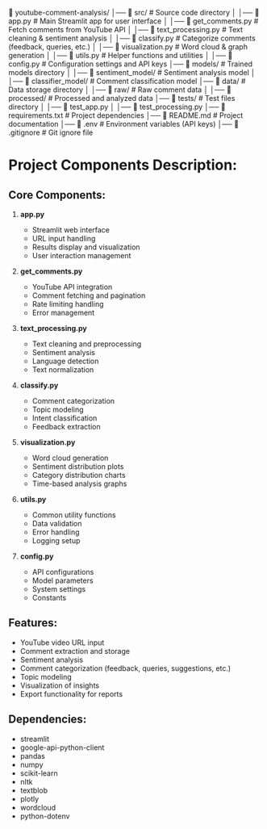 📂 youtube-comment-analysis/
│── 📂 src/                     # Source code directory
│   │── 📄 app.py               # Main Streamlit app for user interface
│   │── 📄 get_comments.py      # Fetch comments from YouTube API
│   │── 📄 text_processing.py   # Text cleaning & sentiment analysis
│   │── 📄 classify.py          # Categorize comments (feedback, queries, etc.)
│   │── 📄 visualization.py     # Word cloud & graph generation
│   │── 📄 utils.py            # Helper functions and utilities
│   │── 📄 config.py           # Configuration settings and API keys
│── 📂 models/                  # Trained models directory
│   │── 📄 sentiment_model/     # Sentiment analysis model
│   │── 📄 classifier_model/    # Comment classification model
│── 📂 data/                    # Data storage directory
│   │── 📂 raw/                # Raw comment data
│   │── 📂 processed/          # Processed and analyzed data
│── 📂 tests/                   # Test files directory
│   │── 📄 test_app.py
│   │── 📄 test_processing.py
│── 📄 requirements.txt         # Project dependencies
│── 📄 README.md               # Project documentation
│── 📄 .env                    # Environment variables (API keys)
│── 📄 .gitignore             # Git ignore file

# Project Components Description:

## Core Components:
1. **app.py**
   - Streamlit web interface
   - URL input handling
   - Results display and visualization
   - User interaction management

2. **get_comments.py**
   - YouTube API integration
   - Comment fetching and pagination
   - Rate limiting handling
   - Error management

3. **text_processing.py**
   - Text cleaning and preprocessing
   - Sentiment analysis
   - Language detection
   - Text normalization

4. **classify.py**
   - Comment categorization
   - Topic modeling
   - Intent classification
   - Feedback extraction

5. **visualization.py**
   - Word cloud generation
   - Sentiment distribution plots
   - Category distribution charts
   - Time-based analysis graphs

6. **utils.py**
   - Common utility functions
   - Data validation
   - Error handling
   - Logging setup

7. **config.py**
   - API configurations
   - Model parameters
   - System settings
   - Constants

## Features:
- YouTube video URL input
- Comment extraction and storage
- Sentiment analysis
- Comment categorization (feedback, queries, suggestions, etc.)
- Topic modeling
- Visualization of insights
- Export functionality for reports

## Dependencies:
- streamlit
- google-api-python-client
- pandas
- numpy
- scikit-learn
- nltk
- textblob
- plotly
- wordcloud
- python-dotenv
